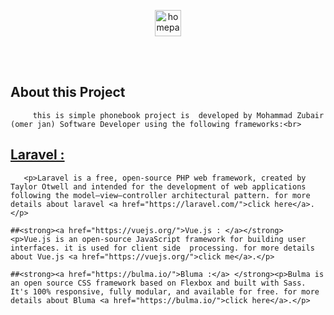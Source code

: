 <p align="center"> <img src="/phonebook/homepage.JPG" alt="homepage"  height="42" width="42"></p>

 <br>
 <br>


## About this Project
 
         this is simple phonebook project is  developed by Mohammad Zubair (omer jan) Software Developer using the following frameworks:<br>
   ## <a href="https://laravel.com/">Laravel :</a></strong>
       <p>Laravel is a free, open-source PHP web framework, created by Taylor Otwell and intended for the development of web applications following the model–view–controller architectural pattern. for more details about laravel <a href="https://laravel.com/">click here</a>.</p>

    ##<strong><a href="https://vuejs.org/">Vue.js : </a></strong> <p>Vue.js is an open-source JavaScript framework for building user interfaces. it is used for client side  processing. for more details about Vue.js <a href="https://vuejs.org/">click me</a>.</p>
    
    ##<strong><a href="https://bulma.io/">Bluma :</a> </strong><p>Bulma is an open source CSS framework based on Flexbox and built with Sass. It's 100% responsive, fully modular, and available for free. for more details about Bluma <a href="https://bulma.io/">click here</a>.</p>